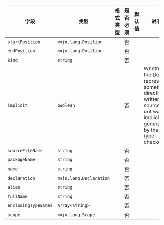| 字段 | 类型 | 格式类型 | 是否必须 | 默认值 | 说明 |
|---|---|---|---|---|---|
| `startPosition` | `mojo.lang.Position` |  | 否 |  |
| `endPosition` | `mojo.lang.Position` |  | 否 |  |
| `kind` | `string` |  | 否 |  |
| `implicit` | `boolean` |  | 否 |  | Whether the Decl represents something directly written in source orit was implicitly generated by the type-checker. |
| `sourceFileName` | `string` |  | 否 |  |
| `packageName` | `string` |  | 否 |  |
| `name` | `string` |  | 否 |  |
| `declaration` | `mojo.lang.Declaration` |  | 否 |  |
| `alias` | `string` |  | 否 |  |
| `fullName` | `string` |  | 否 |  |
| `enclosingTypeNames` | `Array<string>` |  | 否 |  |
| `scope` | `mojo.lang.Scope` |  | 否 |  |
